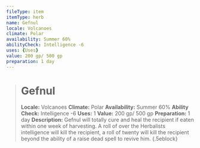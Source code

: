 ```yaml
---
fileType: item
itemType: herb
name: Gefnul
locale: Volcanoes
climate: Polar
availability: Summer 60%
abilityCheck: Intelligence -6
uses: {Uses}
value: 200 gp/ 500 gp
preparation: 1 day
---
```

>#  Gefnul
>
> **Locale:** Volcanoes
> **Climate:** Polar
> **Availability:** Summer 60%
> **Ability Check:** Intelligence -6
> **Uses:** 1
> **Value:** 200 gp/ 500 gp
> **Preparation:** 1 day
> **Description:** Gefnul will totally cure and heal the recipient if eaten within one week of harvesting. A roll of over the Herbalists intelligence will kill the recipient, a roll of twenty will kill the recipient beyond the ability of a raise dead spell to revive him.
{.5eblock}

